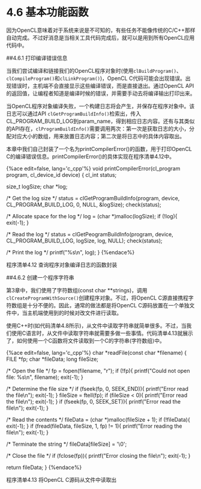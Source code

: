 # 4.6 基本功能函数

因为OpenCL意味着对于系统来说是不可知的，有些任务不能像传统的C/C++那样自动完成。不过好消息是当相关工具代码完成后，就可以是用到所有OpenCL应用代码中。

##4.6.1 打印编译错误信息

当我们尝试编译和链接我们的OpenCL程序对象时(使用`clBuildProgram()`、`clCompileProgram()`和`clLinkProgram()`)，OpenCL C代码可能会出现错误。出现错误时，主机端不会直接显示这些编译错误，而是直接退出。通过OpenCL API的返回值，让编程者知道是编译时候的错误，并需要手动去将编译输出打印出来。

当OpenCL程序对象编译失败，一个构建日志将会产生，并保存在程序对象中。该日志可以通过API `clGetProgramBuildInfo()`检索出，传入CL_PROGRAM_BUILD_LOG到param_name，得到相应日志内容。还有与其类似的API存在，`clProgramBuildInfo()`需要调用两次：第一次是获取日志的大小，分配对应大小的数组，用来放置日志内容；第二次是将日志中的具体内容取出。

本章中我们自己封装了一个名为printCompilerError()的函数，用于打印OpenCL C的编译错误信息。printCompilerError()的具体实现在程序清单4.12中。

{%ace edit=false, lang='c_cpp'%}
void printCompilerError(cl_program program, cl_device_id device)
{
  cl_int status;
  
  size_t logSize;
  char *log;
  
  /* Get the log size */
  status = clGetProgramBuildInfo(program, device, CL_PROGRAM_BUILD_LOG, 0, NULL, &logSize);
  check(status);
  
  /* Allocate space for the log */
  log = (char *)malloc(logSize);
  if (!log){
    exit(-1);
  }
  
  /* Read the log */
  status = clGetPeogramBuildInfo(program, device, CL_PROGRAM_BUILD_LOG, logSize, log, NULL);
  check(status);
  
  /* Print the log */
  printf("%s\n", log);
}
{%endace%}

程序清单4.12 查询程序对象编译日志的函数封装

##4.6.2 创建一个程序字符串

第3章中，我们使用了字符数组(const char **strings)，调用`clCreateProgramWithSource()`创建程序对象。不过，将OpenCL C源直接携程字符数组是十分不便的。因此，通常的做法都是将OpenCL C源码放置在一个单独文件中，当主机端使用到的时候对改文件进行读取。

使用C++时(如代码清单4.8所示)，从文件中读取字符串就简单很多。不过，当我们使用C语言时，从文件中读取字符串就需要多做一些事情。代码清单4.13就展示了，如何使用一个C函数将文件读取到一个C的字符串(字符数组)中。

{%ace edit=false, lang='c_cpp'%}
char *readFile(const char *filename)
{
  FILE *fp;
  char *fileData;
  long fileSize;
  
  /* Open the file */
  fp = fopen(filename, "r");
  if (!fp){
    printf("Could not open file: %s\n", filename);
    exit(-1);
  }
  
  /* Determine the file size */
  if (fseek(fp, 0, SEEK_END)){
    printf("Error read the file\n");
    exit(-1);
  }
  fileSize = ftell(fp);
  if (fileSize < 0){
    printf("Error read the file\n");
    exit(-1);
  }
  if (fseek(fp, 0, SEEK_SET)){
    printf("Error read the file\n");
    exit(-1);
  }
  
  /* Read the contents */
  fileData = (char *)malloc(fileSize + 1);
  if (!fileData){
    exit(-1);
  }
  if (fread(fileData, fileSize, 1, fp) != 1){
    printf("Error reading the file\n");
    exit(-1);
  }
  
  /* Terminate the string */
  fileData[fileSize] = '\0';
  
  /* Close the file */
  if (fclose(fp)){
    printf("Error closing the file\n");
    exit(-1);
  }
  
  return fileData;
}
{%endace%}

程序清单4.13 将OpenCL C源码从文件中读取出